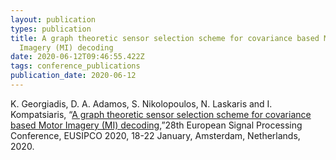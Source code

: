 ```yaml
---
layout: publication
types: publication
title: A graph theoretic sensor selection scheme for covariance based Motor
  Imagery (MI) decoding
date: 2020-06-12T09:46:55.422Z
tags: conference_publications
publication_date: 2020-06-12
---
```

K. Georgiadis, D. Α. Adamos, S. Nikolopoulos, N. Laskaris and I. Kompatsiaris, “[A graph theoretic sensor selection scheme for covariance based Motor Imagery (MI) decoding](https://www.eurasip.org/Proceedings/Eusipco/Eusipco2020/pdfs/0001234.pdf),”28th European Signal Processing Conference, EUSIPCO 2020, 18-22 January, Amsterdam, Netherlands, 2020.